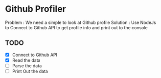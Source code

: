 # Github Profiler

Problem : We need a simple to look at Github profile
Solution : Use NodeJs to Connect to Github API to get profile info and print out to the console

## TODO
* [x] Connect to Github API
* [x] Read the data
* [ ] Parse the data
* [ ] Print Out the data
